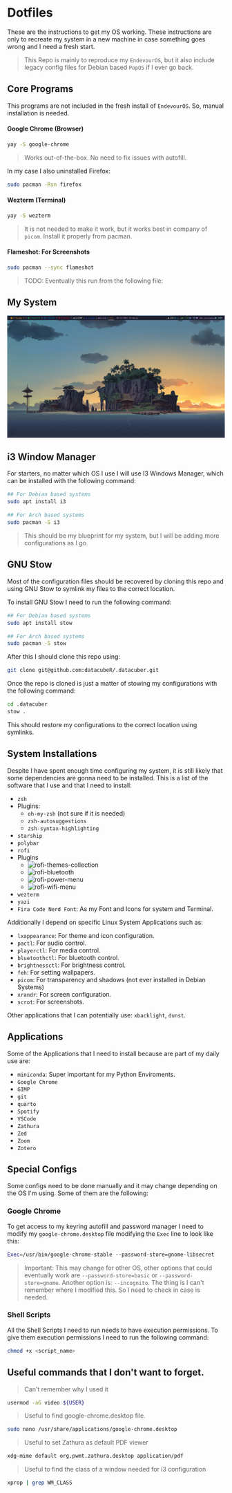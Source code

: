# Dotfiles

These are the instructions to get my OS working.
These instructions are only to recreate my system in a new machine in case something goes wrong and I need a fresh start.

> This Repo is mainly to reproduce my `EndevourOS`, but it also include legacy config files for Debian based `PopOS` if I ever go back.

## Core Programs

This programs are not included in the fresh install of `EndevourOS`. So, manual installation is needed.

#### Google Chrome (Browser)

```bash
yay -S google-chrome
```
> Works out-of-the-box. No need to fix issues with autofill.

In my case I also uninstalled Firefox:

```bash
sudo pacman -Rsn firefox
```

#### Wezterm (Terminal)

```bash
yay -S wezterm
```
> It is not needed to make it work, but it works best in company of `picom`. Install it properly from pacman.

#### Flameshot: For Screenshots

```bash
sudo pacman --sync flameshot
```

> TODO: Eventually this run from the following file: 




## My System

![](my_desktop.png)

## i3 Window Manager

For starters, no matter which OS I use I will use I3 Windows Manager, which can be installed with the following command:

```bash
## For Debian based systems
sudo apt install i3
```

```bash
## For Arch based systems
sudo pacman -S i3
```

> This should be my blueprint for my system, but I will be adding more configurations as I go.

## GNU Stow

Most of the configuration files should be recovered by cloning this repo and using GNU Stow to symlink my files to the correct location.

To install GNU Stow I need to run the following command:

```bash
## For Debian based systems
sudo apt install stow
```

```bash
## For Arch based systems
sudo pacman -S stow
```

After this I should clone this repo using:

```bash
git clone git@github.com:datacubeR/.datacuber.git
```
Once the repo is cloned is just a matter of stowing my configurations with the following command:

```bash
cd .datacuber
stow .
```
This should restore my configurations to the correct location using symlinks.

## System Installations

Despite I have spent enough time configuring my system, it is still likely that some dependencies are gonna need to be installed. This is a list of the software that I use and that I need to install:

- `zsh`
- Plugins:
    - `oh-my-zsh` (not sure if it is needed)
    - `zsh-autosuggestions`
    - `zsh-syntax-highlighting`
- `starship`
- `polybar`
- `rofi`
- Plugins
    - ![`rofi-themes-collection`](https://github.com/newmanls/rofi-themes-collection)
    - ![`rofi-bluetooth`](https://github.com/nickclyde/rofi-bluetooth)
    - ![`rofi-power-menu`](https://github.com/jluttine/rofi-power-menu)
    - ![`rofi-wifi-menu`](https://github.com/ericmurphyxyz/rofi-wifi-menu)
- `wezterm`
- `yazi`
- `Fira Code Nerd Font`: As my Font and Icons for system and Terminal.

Additionally I depend on specific Linux System Applications such as:

- `lxappearance`: For theme and icon configuration.
- `pactl`: For audio control.
- `playerctl`: For media control.
- `bluetoothctl`: For bluetooth control.
- `brightnessctl`: For brightness control.
- `feh`: For setting wallpapers.
- `picom`: For transparency and shadows (not ever installed in Debian Systems)
- `xrandr`: For screen configuration.
- `scrot`: For screenshots.


Other applications that I can potentially use: `xbacklight`, `dunst`.

## Applications

Some of the Applications that I need to install because are part of my daily use are:

* `miniconda`: Super important for my Python Enviroments.
* `Google Chrome`
* `GIMP`
* `git`
* `quarto`
* `Spotify`
* `VSCode`
* `Zathura`
* `Zed`
* `Zoom`
* `Zotero`


## Special Configs

Some configs need to be done manually and it may change depending on the OS I'm using. Some of them are the following:

### Google Chrome
To get access to my keyring autofill and password manager I need to modify my `google-chrome.desktop` file modifying the `Exec` line to look like this:

```bash
Exec=/usr/bin/google-chrome-stable --password-store=gnome-libsecret
```

> Important:
> This may change for other OS, other options that could eventually work are `--password-store=basic` or `--password-store=gnome`. Another option is:  `--incognito`. The thing is I can't remember where I modified this. So I need to check in case is needed.

### Shell Scripts

All the Shell Scripts I need to run needs to have execution permissions. To give them execution permissions I need to run the following command:

```bash
chmod +x <script_name>
```

## Useful commands that I don't want to forget.

> Can't remember why I used it
```bash
usermod -aG video ${USER}
```

> Useful to find google-chrome.desktop file.
```bash
sudo nano /usr/share/applications/google-chrome.desktop
```

> Useful to set Zathura as default PDF viewer
```bash
xdg-mime default org.pwmt.zathura.desktop application/pdf
```

> Useful to find the class of a window needed for i3 configuration
```bash
xprop | grep WM_CLASS
```
